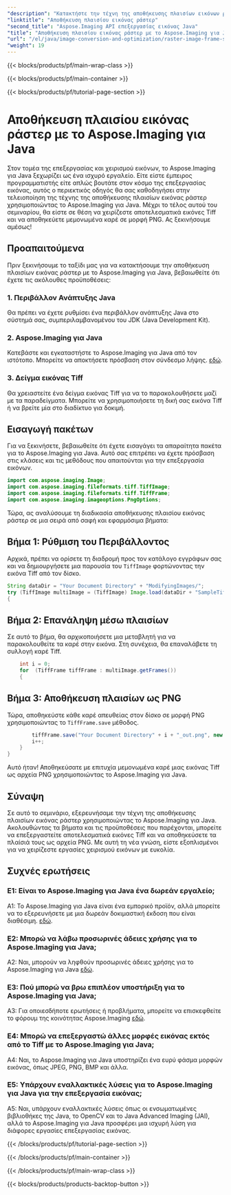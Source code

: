 ```yaml
---
"description": "Κατακτήστε την τέχνη της αποθήκευσης πλαισίων εικόνων ράστερ με το Aspose.Imaging για Java. Μάθετε να χειρίζεστε αποτελεσματικά εικόνες Tiff και να αποθηκεύετε μεμονωμένα καρέ σε μορφή PNG."
"linktitle": "Αποθήκευση πλαισίου εικόνας ράστερ"
"second_title": "Aspose.Imaging API επεξεργασίας εικόνας Java"
"title": "Αποθήκευση πλαισίου εικόνας ράστερ με το Aspose.Imaging για Java"
"url": "/el/java/image-conversion-and-optimization/raster-image-frame-saving/"
"weight": 19
---
```


{{< blocks/products/pf/main-wrap-class >}}

{{< blocks/products/pf/main-container >}}

{{< blocks/products/pf/tutorial-page-section >}}

# Αποθήκευση πλαισίου εικόνας ράστερ με το Aspose.Imaging για Java

Στον τομέα της επεξεργασίας και χειρισμού εικόνων, το Aspose.Imaging για Java ξεχωρίζει ως ένα ισχυρό εργαλείο. Είτε είστε έμπειρος προγραμματιστής είτε απλώς βουτάτε στον κόσμο της επεξεργασίας εικόνας, αυτός ο περιεκτικός οδηγός θα σας καθοδηγήσει στην τελειοποίηση της τέχνης της αποθήκευσης πλαισίων εικόνας ράστερ χρησιμοποιώντας το Aspose.Imaging για Java. Μέχρι το τέλος αυτού του σεμιναρίου, θα είστε σε θέση να χειρίζεστε αποτελεσματικά εικόνες Tiff και να αποθηκεύετε μεμονωμένα καρέ σε μορφή PNG. Ας ξεκινήσουμε αμέσως!

## Προαπαιτούμενα

Πριν ξεκινήσουμε το ταξίδι μας για να κατακτήσουμε την αποθήκευση πλαισίων εικόνας ράστερ με το Aspose.Imaging για Java, βεβαιωθείτε ότι έχετε τις ακόλουθες προϋποθέσεις:

### 1. Περιβάλλον Ανάπτυξης Java
Θα πρέπει να έχετε ρυθμίσει ένα περιβάλλον ανάπτυξης Java στο σύστημά σας, συμπεριλαμβανομένου του JDK (Java Development Kit).

### 2. Aspose.Imaging για Java
Κατεβάστε και εγκαταστήστε το Aspose.Imaging για Java από τον ιστότοπο. Μπορείτε να αποκτήσετε πρόσβαση στον σύνδεσμο λήψης. [εδώ](https://releases.aspose.com/imaging/java/).

### 3. Δείγμα εικόνας Tiff
Θα χρειαστείτε ένα δείγμα εικόνας Tiff για να το παρακολουθήσετε μαζί με τα παραδείγματα. Μπορείτε να χρησιμοποιήσετε τη δική σας εικόνα Tiff ή να βρείτε μία στο διαδίκτυο για δοκιμή.

## Εισαγωγή πακέτων

Για να ξεκινήσετε, βεβαιωθείτε ότι έχετε εισαγάγει τα απαραίτητα πακέτα για το Aspose.Imaging για Java. Αυτό σας επιτρέπει να έχετε πρόσβαση στις κλάσεις και τις μεθόδους που απαιτούνται για την επεξεργασία εικόνων.

```java
import com.aspose.imaging.Image;
import com.aspose.imaging.fileformats.tiff.TiffImage;
import com.aspose.imaging.fileformats.tiff.TiffFrame;
import com.aspose.imaging.imageoptions.PngOptions;
```

Τώρα, ας αναλύσουμε τη διαδικασία αποθήκευσης πλαισίου εικόνας ράστερ σε μια σειρά από σαφή και εφαρμόσιμα βήματα:

## Βήμα 1: Ρύθμιση του Περιβάλλοντος

Αρχικά, πρέπει να ορίσετε τη διαδρομή προς τον κατάλογο εγγράφων σας και να δημιουργήσετε μια παρουσία του `TiffImage` φορτώνοντας την εικόνα Tiff από τον δίσκο.

```java
String dataDir = "Your Document Directory" + "ModifyingImages/";
try (TiffImage multiImage = (TiffImage) Image.load(dataDir + "SampleTiff1.tiff"))
{
```

## Βήμα 2: Επανάληψη μέσω πλαισίων

Σε αυτό το βήμα, θα αρχικοποιήσετε μια μεταβλητή για να παρακολουθείτε τα καρέ στην εικόνα. Στη συνέχεια, θα επαναλάβετε τη συλλογή καρέ Tiff.

```java
    int i = 0;
    for  (TiffFrame tiffFrame : multiImage.getFrames())
    {
```

## Βήμα 3: Αποθήκευση πλαισίων ως PNG

Τώρα, αποθηκεύστε κάθε καρέ απευθείας στον δίσκο σε μορφή PNG χρησιμοποιώντας το `TiffFrame.save` μέθοδος.

```java
        tiffFrame.save("Your Document Directory" + i + "_out.png", new PngOptions());
        i++;
    }
}
```

Αυτό ήταν! Αποθηκεύσατε με επιτυχία μεμονωμένα καρέ μιας εικόνας Tiff ως αρχεία PNG χρησιμοποιώντας το Aspose.Imaging για Java.

## Σύναψη

Σε αυτό το σεμινάριο, εξερευνήσαμε την τέχνη της αποθήκευσης πλαισίων εικόνας ράστερ χρησιμοποιώντας το Aspose.Imaging για Java. Ακολουθώντας τα βήματα και τις προϋποθέσεις που παρέχονται, μπορείτε να επεξεργαστείτε αποτελεσματικά εικόνες Tiff και να αποθηκεύσετε τα πλαίσιά τους ως αρχεία PNG. Με αυτή τη νέα γνώση, είστε εξοπλισμένοι για να χειρίζεστε εργασίες χειρισμού εικόνων με ευκολία.

## Συχνές ερωτήσεις

### Ε1: Είναι το Aspose.Imaging για Java ένα δωρεάν εργαλείο;

A1: Το Aspose.Imaging για Java είναι ένα εμπορικό προϊόν, αλλά μπορείτε να το εξερευνήσετε με μια δωρεάν δοκιμαστική έκδοση που είναι διαθέσιμη. [εδώ](https://releases.aspose.com/).

### Ε2: Μπορώ να λάβω προσωρινές άδειες χρήσης για το Aspose.Imaging για Java;

A2: Ναι, μπορούν να ληφθούν προσωρινές άδειες χρήσης για το Aspose.Imaging για Java [εδώ](https://purchase.aspose.com/temporary-license/).

### Ε3: Πού μπορώ να βρω επιπλέον υποστήριξη για το Aspose.Imaging για Java;

A3: Για οποιεσδήποτε ερωτήσεις ή προβλήματα, μπορείτε να επισκεφθείτε το φόρουμ της κοινότητας Aspose.Imaging [εδώ](https://forum.aspose.com/).

### Ε4: Μπορώ να επεξεργαστώ άλλες μορφές εικόνας εκτός από το Tiff με το Aspose.Imaging για Java;

A4: Ναι, το Aspose.Imaging για Java υποστηρίζει ένα ευρύ φάσμα μορφών εικόνας, όπως JPEG, PNG, BMP και άλλα.

### Ε5: Υπάρχουν εναλλακτικές λύσεις για το Aspose.Imaging για Java για την επεξεργασία εικόνας;

A5: Ναι, υπάρχουν εναλλακτικές λύσεις όπως οι ενσωματωμένες βιβλιοθήκες της Java, το OpenCV και το Java Advanced Imaging (JAI), αλλά το Aspose.Imaging για Java προσφέρει μια ισχυρή λύση για διάφορες εργασίες επεξεργασίας εικόνας.

{{< /blocks/products/pf/tutorial-page-section >}}

{{< /blocks/products/pf/main-container >}}

{{< /blocks/products/pf/main-wrap-class >}}

{{< blocks/products/products-backtop-button >}}